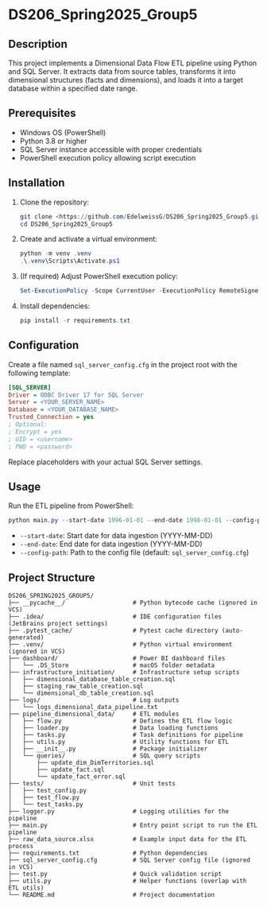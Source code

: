# DS206\_Spring2025\_Group5

## Description

This project implements a Dimensional Data Flow ETL pipeline using Python and SQL Server. It extracts data from source tables, transforms it into dimensional structures (facts and dimensions), and loads it into a target database within a specified date range.

## Prerequisites

* Windows OS (PowerShell)
* Python 3.8 or higher
* SQL Server instance accessible with proper credentials
* PowerShell execution policy allowing script execution

## Installation

1. Clone the repository:

   ```powershell
   git clone <https://github.com/EdelweissG/DS206_Spring2025_Group5.git>
   cd DS206_Spring2025_Group5
   ```
2. Create and activate a virtual environment:

   ```powershell
   python -m venv .venv
   .\.venv\Scripts\Activate.ps1
   ```
3. (If required) Adjust PowerShell execution policy:

   ```powershell
   Set-ExecutionPolicy -Scope CurrentUser -ExecutionPolicy RemoteSigned
   ```
4. Install dependencies:

   ```powershell
   pip install -r requirements.txt
   ```

## Configuration

Create a file named `sql_server_config.cfg` in the project root with the following template:

```ini
[SQL_SERVER]
Driver = ODBC Driver 17 for SQL Server
Server = <YOUR_SERVER_NAME>
Database = <YOUR_DATABASE_NAME>
Trusted_Connection = yes
; Optional:
; Encrypt = yes
; UID = <username>
; PWD = <password>
```

Replace placeholders with your actual SQL Server settings.

## Usage

Run the ETL pipeline from PowerShell:

```powershell
python main.py --start-date 1996-01-01 --end-date 1998-01-01 --config-path sql_server_config.cfg
```

* `--start-date`: Start date for data ingestion (YYYY-MM-DD)
* `--end-date`: End date for data ingestion (YYYY-MM-DD)
* `--config-path`: Path to the config file (default: `sql_server_config.cfg`)

## Project Structure

```
DS206_SPRING2025_GROUP5/
├── __pycache__/                   # Python bytecode cache (ignored in VCS)
├── .idea/                         # IDE configuration files (JetBrains project settings)
├── .pytest_cache/                 # Pytest cache directory (auto-generated)
├── .venv/                         # Python virtual environment (ignored in VCS)
├── dashboard/                     # Power BI dashboard files
│   └── .DS_Store                  # macOS folder metadata
├── infrastructure_initiation/     # Infrastructure setup scripts
│   ├── dimensional_database_table_creation.sql
│   ├── staging_raw_table_creation.sql
│   └── dimensional_db_table_creation.sql
├── logs/                          # Log outputs
│   └── logs_dimensional_data_pipeline.txt
├── pipeline_dimensional_data/     # ETL modules
│   ├── flow.py                    # Defines the ETL flow logic
│   ├── loader.py                  # Data loading functions
│   ├── tasks.py                   # Task definitions for pipeline
│   ├── utils.py                   # Utility functions for ETL
│   ├── __init__.py                # Package initializer
│   └── queries/                   # SQL query scripts
│       ├── update_dim_DimTerritories.sql
│       ├── update_fact.sql
│       └── update_fact_error.sql
├── tests/                         # Unit tests
│   ├── test_config.py
│   ├── test_flow.py
│   └── test_tasks.py
├── logger.py                      # Logging utilities for the pipeline
├── main.py                        # Entry point script to run the ETL pipeline
├── raw_data_source.xlsx           # Example input data for the ETL process
├── requirements.txt               # Python dependencies
├── sql_server_config.cfg          # SQL Server config file (ignored in VCS)
├── test.py                        # Quick validation script
├── utils.py                       # Helper functions (overlap with ETL utils)
└── README.md                      # Project documentation
```


